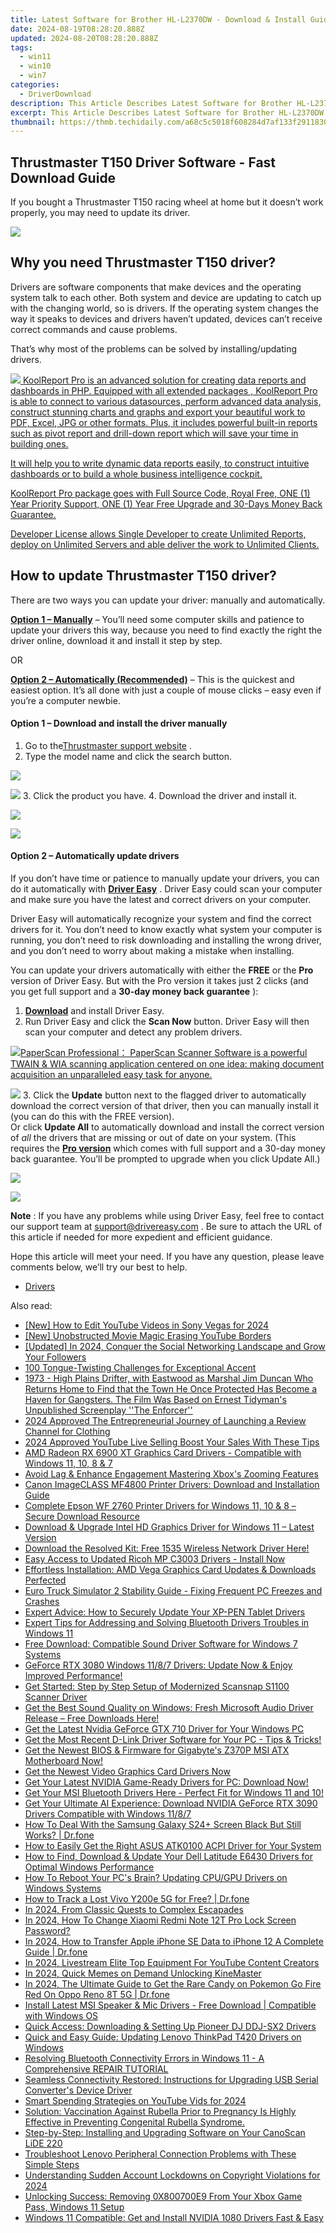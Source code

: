 ```yaml
---
title: Latest Software for Brother HL-L2370DW - Download & Install Guide
date: 2024-08-19T08:28:20.888Z
updated: 2024-08-20T08:28:20.888Z
tags:
  - win11
  - win10
  - win7
categories:
  - DriverDownload
description: This Article Describes Latest Software for Brother HL-L2370DW - Download & Install Guide
excerpt: This Article Describes Latest Software for Brother HL-L2370DW - Download & Install Guide
thumbnail: https://thmb.techidaily.com/a68c5c5018f608284d7af133f2911830741f898253edd18111f294ce2b839027.jpg
---
```


## Thrustmaster T150 Driver Software - Fast Download Guide

If you bought a Thrustmaster T150 racing wheel at home but it doesn’t work properly, you may need to update its driver.

<!-- affiliate ads begin -->
<a href="https://shop.systoolsgroup.com/affiliate.php?ACCOUNT=SYSTOOBY&AFFILIATE=108875&PATH=https%3A%2F%2Fwww.systoolsgroup.com%3FAFFILIATE%3D108875%26RESOURCE%3D%2BSysTools%2BOutlook%2BRecovery"><img src="https://www.systoolsgroup.com/box/outlook-recovery.png" border="0"></a>
<!-- affiliate ads end -->
## Why you need Thrustmaster T150 driver?

 Drivers are software components that make devices and the operating system talk to each other. Both system and device are updating to catch up with the changing world, so is drivers. If the operating system changes the way it speaks to devices and drivers haven’t updated, devices can’t receive correct commands and cause problems.

 That’s why most of the problems can be solved by installing/updating drivers.

<!-- affiliate ads begin -->
<a href="https://secure.2checkout.com/order/checkout.php?PRODS=4737285&QTY=1&AFFILIATE=108875&CART=1"><img src="https://secure.avangate.com/images/merchant/b2f83c409ce63012229fb9cd465bdcfe/products/copy_reporting_system.png" border="0">  KoolReport Pro  is an advanced solution for creating data reports and dashboards in PHP. Equipped with all  extended packages , KoolReport Pro is able to connect to various datasources, perform advanced data analysis, construct stunning charts and graphs and export your beautiful work to PDF, Excel, JPG or other formats. Plus, it includes powerful built-in reports such as pivot report and drill-down report which will save your time in building ones. 

 It will help you to write dynamic data reports easily, to construct intuitive dashboards or to build a whole business intelligence cockpit. 

  KoolReport Pro  package goes with Full Source Code, Royal Free, ONE (1) Year Priority Support, ONE (1) Year Free Upgrade and 30-Days Money Back Guarantee. 

  Developer License  allows  Single Developer  to create Unlimited Reports, deploy on Unlimited Servers and able deliver the work to Unlimited Clients. </a>
<!-- affiliate ads end -->
## How to update Thrustmaster T150 driver?

 There are two ways you can update your driver: manually and automatically.

**[Option 1 – Manually](https://tools.techidaily.com/drivereasy/download/)**  – You’ll need some computer skills and patience to update your drivers this way, because you need to find exactly the right the driver online, download it and install it step by step.

OR

**[Option 2 – Automatically (Recommended)](https://www.drivereasy.com/knowledge/download-thrustmaster-t150-drivers-easily-quickly/#op2)**  – This is the quickest and easiest option. It’s all done with just a couple of mouse clicks – easy even if you’re a computer newbie.

#### **Option 1 –** **Download and install the driver manually**

1. Go to the[Thrustmaster support website](http://support.thrustmaster.cn/en/kb/3979-en/) .
2. Type the model name and click the search button.  
<!-- affiliate ads begin -->
<a href="https://shop.mondly.com/affiliate.php?ACCOUNT=ATISTUDI&AFFILIATE=108875&PATH=https%3A%2F%2Fwww.mondly.com%3FAFFILIATE%3D108875%26RESOURCE%3D%2BEducational%2B970x90%2B"><img src="https://secure.avangate.com/images/merchant/69c418c33ec2e1a4267fa9bb77fa1428/educational-970x90.gif" border="0"></a>
<!-- affiliate ads end -->
![](https://images.drivereasy.com/wp-content/uploads/2019/11/search.jpg)
3. Click the product you have.
4. Download the driver and install it.  
<!-- affiliate ads begin -->
<a href="https://estore.winxdvd.com/order/checkout.php?PRODS=1412049&QTY=1&AFFILIATE=108875&CART=1"><img src="https://www.winxdvd.com/affiliate/new-banner/pt-200x200.jpg" border="0"></a>
<!-- affiliate ads end -->
![](https://images.drivereasy.com/wp-content/uploads/2019/11/download-1.jpg)

#### **Option 2 – Automatically update drivers**

 If you don’t have time or patience to manually update your drivers, you can do it automatically with **[Driver Easy](https://tools.techidaily.com/drivereasy/download/)**  . Driver Easy could scan your computer and make sure you have the latest and correct drivers on your computer.

 Driver Easy will automatically recognize your system and find the correct drivers for it. You don’t need to know exactly what system your computer is running, you don’t need to risk downloading and installing the wrong driver, and you don’t need to worry about making a mistake when installing.

 You can update your drivers automatically with either the **FREE** or the **Pro** version of Driver Easy. But with the Pro version it takes just 2 clicks (and you get full support and a **30-day money back guarantee** ):

1. **[Download](https://tools.techidaily.com/drivereasy/download/)**  and install Driver Easy.
2. Run Driver Easy and click the **Scan Now** button. Driver Easy will then scan your computer and detect any problem drivers.  
<!-- affiliate ads begin -->
<a href="https://secure.2checkout.com/order/checkout.php?PRODS=37540879&QTY=1&AFFILIATE=108875&CART=1"><img src="https://paperscan.orpalis.com/img/content/You_prefer_to_use.png" border="0">PaperScan Professional： PaperScan Scanner Software is a powerful TWAIN & WIA scanning application centered on one idea: making document acquisition an unparalleled easy task for anyone.</a>
<!-- affiliate ads end -->
![](https://images.drivereasy.com/wp-content/uploads/2019/08/NVIDIA-18.jpg)
3. Click the **Update**  button next to the flagged driver to automatically download the correct version of that driver, then you can manually install it (you can do this with the FREE version).  
 Or click **Update All** to automatically download and install the correct version of _all_ the drivers that are missing or out of date on your system. (This requires the **[Pro version](https://tools.techidaily.com/drivereasy/download/)**  which comes with full support and a 30-day money back guarantee. You’ll be prompted to upgrade when you click Update All.)  
<!-- affiliate ads begin -->
<a href="https://store.nero.com/order/checkout.php?PRODS=42296985&QTY=1&AFFILIATE=108875&CART=1"><img src="https://secure.avangate.com/images/merchant/9cea886b9f44a3c2df1163730ab64994/products/copy_nero_burning_rom_cart.png" border="0">
</a>
<!-- affiliate ads end -->
![](https://images.drivereasy.com/wp-content/uploads/2019/08/NVIDIA-Geoforce.jpg)

**Note** : If you have any problems while using Driver Easy, feel free to contact our support team at [support@drivereasy.com](https://tools.techidaily.com/drivereasy/download/) .
 Be sure to attach the URL of this article if needed for more expedient and efficient guidance.

 Hope this article will meet your need. If you have any question, please leave comments below, we’ll try our best to help.

* [Drivers](https://tools.techidaily.com/drivereasy/download/)

<ins class="adsbygoogle"
     style="display:block"
     data-ad-format="autorelaxed"
     data-ad-client="ca-pub-7571918770474297"
     data-ad-slot="1223367746"></ins>



<ins class="adsbygoogle"
     style="display:block"
     data-ad-client="ca-pub-7571918770474297"
     data-ad-slot="8358498916"
     data-ad-format="auto"
     data-full-width-responsive="true"></ins>

<span class="atpl-alsoreadstyle">Also read:</span>
<div><ul>
<li><a href="https://facebook-video-footage.techidaily.com/new-how-to-edit-youtube-videos-in-sony-vegas-for-2024/"><u>[New] How to Edit YouTube Videos in Sony Vegas for 2024</u></a></li>
<li><a href="https://facebook-video-share.techidaily.com/new-unobstructed-movie-magic-erasing-youtube-borders/"><u>[New] Unobstructed Movie Magic  Erasing YouTube Borders</u></a></li>
<li><a href="https://facebook-videos.techidaily.com/updated-in-2024-conquer-the-social-networking-landscape-and-grow-your-followers/"><u>[Updated] In 2024, Conquer the Social Networking Landscape and Grow Your Followers</u></a></li>
<li><a href="https://mondly-stories.techidaily.com/100-tongue-twisting-challenges-for-exceptional-accent/"><u>100 Tongue-Twisting Challenges for Exceptional Accent</u></a></li>
<li><a href="https://win-dash.techidaily.com/1973-high-plains-drifter-with-eastwood-as-marshal-jim-duncan-who-returns-home-to-find-that-the-town-he-once-protected-has-become-a-haven-for-gangsters-the-f122/"><u>1973 - High Plains Drifter, with Eastwood as Marshal Jim Duncan Who Returns Home to Find that the Town He Once Protected Has Become a Haven for Gangsters. The Film Was Based on Ernest Tidyman's Unpublished Screenplay ''The Enforcer''</u></a></li>
<li><a href="https://fox-access.techidaily.com/2024-approved-the-entrepreneurial-journey-of-launching-a-review-channel-for-clothing/"><u>2024 Approved  The Entrepreneurial Journey of Launching a Review Channel for Clothing</u></a></li>
<li><a href="https://ai-live-streaming.techidaily.com/2024-approved-youtube-live-selling-boost-your-sales-with-these-tips/"><u>2024 Approved YouTube Live Selling Boost Your Sales With These Tips</u></a></li>
<li><a href="https://win-dash.techidaily.com/amd-radeon-rx-6900-xt-graphics-card-drivers-compatible-with-windows-11-10-8-and-7/"><u>AMD Radeon RX 6900 XT Graphics Card Drivers - Compatible with Windows 11, 10, 8 & 7</u></a></li>
<li><a href="https://extra-resources.techidaily.com/avoid-lag-and-enhance-engagement-mastering-xboxs-zooming-features/"><u>Avoid Lag & Enhance Engagement  Mastering Xbox's Zooming Features</u></a></li>
<li><a href="https://win-dash.techidaily.com/1722962298676-canon-imageclass-mf4800-printer-drivers-download-and-installation-guide/"><u>Canon ImageCLASS MF4800 Printer Drivers: Download and Installation Guide</u></a></li>
<li><a href="https://win-dash.techidaily.com/complete-epson-wf-2760-printer-drivers-for-windows-11-10-and-8-secure-download-resource/"><u>Complete Epson WF 2760 Printer Drivers for Windows 11, 10 & 8 – Secure Download Resource</u></a></li>
<li><a href="https://win-dash.techidaily.com/download-and-upgrade-intel-hd-graphics-driver-for-windows-11-latest-version/"><u>Download & Upgrade Intel HD Graphics Driver for Windows 11 – Latest Version</u></a></li>
<li><a href="https://win-dash.techidaily.com/download-the-resolved-kit-free-1535-wireless-network-driver-here/"><u>Download the Resolved Kit: Free 1535 Wireless Network Driver Here!</u></a></li>
<li><a href="https://win-dash.techidaily.com/easy-access-to-updated-ricoh-mp-c3003-drivers-install-now/"><u>Easy Access to Updated Ricoh MP C3003 Drivers - Install Now</u></a></li>
<li><a href="https://win-dash.techidaily.com/1722967181815-effortless-installation-amd-vega-graphics-card-updates-and-downloads-perfected/"><u>Effortless Installation: AMD Vega Graphics Card Updates & Downloads Perfected</u></a></li>
<li><a href="https://win-dash.techidaily.com/euro-truck-simulator-2-stability-guide-fixing-frequent-pc-freezes-and-crashes/"><u>Euro Truck Simulator 2 Stability Guide - Fixing Frequent PC Freezes and Crashes</u></a></li>
<li><a href="https://win-dash.techidaily.com/expert-advice-how-to-securely-update-your-xp-pen-tablet-drivers/"><u>Expert Advice: How to Securely Update Your XP-PEN Tablet Drivers</u></a></li>
<li><a href="https://win-dash.techidaily.com/expert-tips-for-addressing-and-solving-bluetooth-drivers-troubles-in-windows-11/"><u>Expert Tips for Addressing and Solving Bluetooth Drivers Troubles in Windows 11</u></a></li>
<li><a href="https://win-dash.techidaily.com/free-download-compatible-sound-driver-software-for-windows-7-systems/"><u>Free Download: Compatible Sound Driver Software for Windows 7 Systems</u></a></li>
<li><a href="https://win-dash.techidaily.com/1722956507167-geforce-rtx-3080-windows-1187-drivers-update-now-and-enjoy-improved-performance/"><u>GeForce RTX 3080 Windows 11/8/7 Drivers: Update Now & Enjoy Improved Performance!</u></a></li>
<li><a href="https://win-dash.techidaily.com/get-started-step-by-step-setup-of-modernized-scansnap-s1100-scanner-driver/"><u>Get Started: Step by Step Setup of Modernized Scansnap S1100 Scanner Driver</u></a></li>
<li><a href="https://win-dash.techidaily.com/1722969618707-get-the-best-sound-quality-on-windows-fresh-microsoft-audio-driver-release-free-downloads-here/"><u>Get the Best Sound Quality on Windows: Fresh Microsoft Audio Driver Release – Free Downloads Here!</u></a></li>
<li><a href="https://win-dash.techidaily.com/get-the-latest-nvidia-geforce-gtx-710-driver-for-your-windows-pc/"><u>Get the Latest Nvidia GeForce GTX 710 Driver for Your Windows PC</u></a></li>
<li><a href="https://win-dash.techidaily.com/get-the-most-recent-d-link-driver-software-for-your-pc-tips-and-tricks/"><u>Get the Most Recent D-Link Driver Software for Your PC - Tips & Tricks!</u></a></li>
<li><a href="https://win-dash.techidaily.com/1722978112501-get-the-newest-bios-and-firmware-for-gigabytes-z370p-msi-atx-motherboard-now/"><u>Get the Newest BIOS & Firmware for Gigabyte's Z370P MSI ATX Motherboard Now!</u></a></li>
<li><a href="https://win-dash.techidaily.com/1722972493996-get-the-newest-video-graphics-card-drivers-now/"><u>Get the Newest Video Graphics Card Drivers Now</u></a></li>
<li><a href="https://win-dash.techidaily.com/get-your-latest-nvidia-game-ready-drivers-for-pc-download-now/"><u>Get Your Latest NVIDIA Game-Ready Drivers for PC: Download Now!</u></a></li>
<li><a href="https://win-dash.techidaily.com/1722957057541-get-your-msi-bluetooth-drivers-here-perfect-fit-for-windows-11-and-10/"><u>Get Your MSI Bluetooth Drivers Here - Perfect Fit for Windows 11 and 10!</u></a></li>
<li><a href="https://win-dash.techidaily.com/get-your-ultimate-ai-experience-download-nvidia-geforce-rtx-3090-drivers-compatible-with-windows-1187/"><u>Get Your Ultimate AI Experience: Download NVIDIA GeForce RTX 3090 Drivers Compatible with Windows 11/8/7</u></a></li>
<li><a href="https://change-location.techidaily.com/how-to-deal-with-the-samsung-galaxy-s24plus-screen-black-but-still-works-drfone-by-drfone-fix-android-problems-fix-android-problems/"><u>How To Deal With the Samsung Galaxy S24+ Screen Black But Still Works? | Dr.fone</u></a></li>
<li><a href="https://win-dash.techidaily.com/how-to-easily-get-the-right-asus-atk0100-acpi-driver-for-your-system/"><u>How to Easily Get the Right ASUS ATK0100 ACPI Driver for Your System</u></a></li>
<li><a href="https://win-dash.techidaily.com/how-to-find-download-and-update-your-dell-latitude-e6430-drivers-for-optimal-windows-performance/"><u>How to Find, Download & Update Your Dell Latitude E6430 Drivers for Optimal Windows Performance</u></a></li>
<li><a href="https://win-dash.techidaily.com/how-to-reboot-your-pcs-brain-updating-cpugpu-drivers-on-windows-systems/"><u>How To Reboot Your PC's Brain? Updating CPU/GPU Drivers on Windows Systems</u></a></li>
<li><a href="https://android-location-track.techidaily.com/how-to-track-a-lost-vivo-y200e-5g-for-free-drfone-by-drfone-virtual-android/"><u>How to Track a Lost Vivo Y200e 5G for Free? | Dr.fone</u></a></li>
<li><a href="https://desktop-recording.techidaily.com/in-2024-from-classic-quests-to-complex-escapades/"><u>In 2024, From Classic Quests to Complex Escapades</u></a></li>
<li><a href="https://unlock-android.techidaily.com/in-2024-how-to-change-xiaomi-redmi-note-12t-pro-lock-screen-password-by-drfone-android/"><u>In 2024, How To Change Xiaomi Redmi Note 12T Pro Lock Screen Password?</u></a></li>
<li><a href="https://iphone-transfer.techidaily.com/in-2024-how-to-transfer-apple-iphone-se-data-to-iphone-12-a-complete-guide-drfone-by-drfone-transfer-from-ios/"><u>In 2024, How to Transfer Apple iPhone SE Data to iPhone 12 A Complete Guide | Dr.fone</u></a></li>
<li><a href="https://youtube-docs.techidaily.com/24-livestream-elite-top-equipment-for-youtube-content-creators/"><u>In 2024, Livestream Elite  Top Equipment For YouTube Content Creators</u></a></li>
<li><a href="https://extra-skills.techidaily.com/in-2024-quick-memes-on-demand-unlocking-kinemaster/"><u>In 2024, Quick Memes on Demand  Unlocking KineMaster</u></a></li>
<li><a href="https://android-pokemon-go.techidaily.com/in-2024-the-ultimate-guide-to-get-the-rare-candy-on-pokemon-go-fire-red-on-oppo-reno-8t-5g-drfone-by-drfone-virtual-android/"><u>In 2024, The Ultimate Guide to Get the Rare Candy on Pokemon Go Fire Red On Oppo Reno 8T 5G | Dr.fone</u></a></li>
<li><a href="https://win-dash.techidaily.com/install-latest-msi-speaker-and-mic-drivers-free-download-compatible-with-windows-os/"><u>Install Latest MSI Speaker & Mic Drivers - Free Download | Compatible with Windows OS</u></a></li>
<li><a href="https://win-dash.techidaily.com/quick-access-downloading-and-setting-up-pioneer-dj-ddj-sx2-drivers/"><u>Quick Access: Downloading & Setting Up Pioneer DJ DDJ-SX2 Drivers</u></a></li>
<li><a href="https://win-dash.techidaily.com/quick-and-easy-guide-updating-lenovo-thinkpad-t420-drivers-on-windows/"><u>Quick and Easy Guide: Updating Lenovo ThinkPad T420 Drivers on Windows</u></a></li>
<li><a href="https://win-dash.techidaily.com/resolving-bluetooth-connectivity-errors-in-windows-11-a-comprehensive-repair-tutorial/"><u>Resolving Bluetooth Connectivity Errors in Windows 11 - A Comprehensive REPAIR TUTORIAL</u></a></li>
<li><a href="https://win-dash.techidaily.com/seamless-connectivity-restored-instructions-for-upgrading-usb-serial-converters-device-driver/"><u>Seamless Connectivity Restored: Instructions for Upgrading USB Serial Converter's Device Driver</u></a></li>
<li><a href="https://youtube-docs.techidaily.com/-spending-strategies-on-youtube-vids-for-2024/"><u>Smart Spending Strategies on YouTube Vids for 2024</u></a></li>
<li><a href="https://win-dash.techidaily.com/solution-vaccination-against-rubella-prior-to-pregnancy-is-highly-effective-in-preventing-congenital-rubella-syndrome/"><u>Solution: Vaccination Against Rubella Prior to Pregnancy Is Highly Effective in Preventing Congenital Rubella Syndrome.</u></a></li>
<li><a href="https://win-dash.techidaily.com/step-by-step-installing-and-upgrading-software-on-your-canoscan-lide-220/"><u>Step-by-Step: Installing and Upgrading Software on Your CanoScan LiDE 220</u></a></li>
<li><a href="https://win-dash.techidaily.com/troubleshoot-lenovo-peripheral-connection-problems-with-these-simple-steps/"><u>Troubleshoot Lenovo Peripheral Connection Problems with These Simple Steps</u></a></li>
<li><a href="https://facebook-video-files.techidaily.com/understanding-sudden-account-lockdowns-on-copyright-violations-for-2024/"><u>Understanding Sudden Account Lockdowns on Copyright Violations for 2024</u></a></li>
<li><a href="https://win11.techidaily.com/unlocking-success-removing-0x800700e9-from-your-xbox-game-pass-windows-11-setup/"><u>Unlocking Success: Removing 0X800700E9 From Your Xbox Game Pass, Windows 11 Setup</u></a></li>
<li><a href="https://win-dash.techidaily.com/1722975004724-windows-11-compatible-get-and-install-nvidia-1080-drivers-fast-and-easy/"><u>Windows 11 Compatible: Get and Install NVIDIA 1080 Drivers Fast & Easy</u></a></li>
</ul></div>
